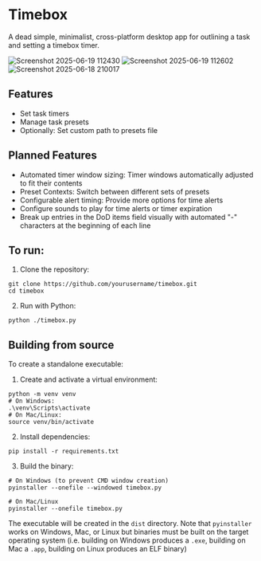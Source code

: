 # Timebox
A dead simple, minimalist, cross-platform desktop app for outlining a task and setting a timebox timer.

![Screenshot 2025-06-19 112430](https://github.com/user-attachments/assets/ef56c195-f3ec-421f-a294-442b55ef5c7b)
![Screenshot 2025-06-19 112602](https://github.com/user-attachments/assets/7af1b569-7e32-4f92-9d18-a2c639aec4f8)
![Screenshot 2025-06-18 210017](https://github.com/user-attachments/assets/ef36701a-ad1f-4a73-be52-3cd7a103fc1a)

## Features

- Set task timers
- Manage task presets
- Optionally: Set custom path to presets file
 
## Planned Features

- Automated timer window sizing: Timer windows automatically adjusted to fit their contents
- Preset Contexts: Switch between different sets of presets
- Configurable alert timing: Provide more options for time alerts
- Configure sounds to play for time alerts or timer expiration
- Break up entries in the DoD items field visually with automated "-" characters at the beginning of each line

## To run:
1. Clone the repository:
```
git clone https://github.com/yourusername/timebox.git
cd timebox
```

2. Run with Python:
```
python ./timebox.py
```

## Building from source
To create a standalone executable:

1. Create and activate a virtual environment:
```
python -m venv venv
# On Windows:
.\venv\Scripts\activate
# On Mac/Linux:
source venv/bin/activate
```

2. Install dependencies:
```
pip install -r requirements.txt
```

3. Build the binary:
```
# On Windows (to prevent CMD window creation)
pyinstaller --onefile --windowed timebox.py

# On Mac/Linux
pyinstaller --onefile timebox.py
```

The executable will be created in the `dist` directory. Note that `pyinstaller` works on Windows, Mac, or Linux but binaries must be built on the target operating system (i.e. building on Windows produces a `.exe`, building on Mac a `.app`, building on Linux produces an ELF binary)
